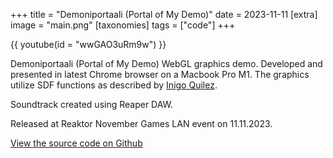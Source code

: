 +++
title = "Demoniportaali (Portal of My Demo)"
date = 2023-11-11
[extra]
image = "main.png"
[taxonomies]
tags = ["code"]
+++

{{
    youtube(id = "wwGAO3uRm9w")
}}

Demoniportaali (Portal of My Demo) WebGL graphics demo. Developed and presented in latest Chrome browser on a Macbook Pro M1. The graphics utilize SDF functions as described by [Inigo Quilez](https://iquilezles.org/articles/distfunctions/).

Soundtrack created using Reaper DAW.

Released at Reaktor November Games LAN event on 11.11.2023.

[View the source code on Github](https://github.com/mollikka/DemoNovemberGames2023)
